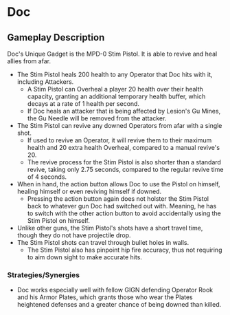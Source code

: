 # Doc

## Gameplay Description

Doc's Unique Gadget is the MPD-0 Stim Pistol. It is able to revive and heal allies from afar.

- The Stim Pistol heals 200 health to any Operator that Doc hits with it, including Attackers.
  - A Stim Pistol can Overheal a player 20 health over their health capacity, granting an additional temporary health buffer, which decays at a rate of 1 health per second.
  - If Doc heals an attacker that is being affected by Lesion's Gu Mines, the Gu Needle will be removed from the attacker.
- The Stim Pistol can revive any downed Operators from afar with a single shot.
  - If used to revive an Operator, it will revive them to their maximum health and 20 extra health Overheal, compared to a manual revive's 20.
  - The revive process for the Stim Pistol is also shorter than a standard revive, taking only 2.75 seconds, compared to the regular revive time of 4 seconds.
- When in hand, the action button allows Doc to use the Pistol on himself, healing himself or even reviving himself if downed.
  - Pressing the action button again does not holster the Stim Pistol back to whatever gun Doc had switched out with. Meaning, he has to switch with the other action button to avoid accidentally using the Stim Pistol on himself.
- Unlike other guns, the Stim Pistol's shots have a short travel time, though they do not have projectile drop.
- The Stim Pistol shots can travel through bullet holes in walls.
  - The Stim Pistol also has pinpoint hip fire accuracy, thus not requiring to aim down sight to make accurate hits.

### Strategies/Synergies

- Doc works especially well with fellow GIGN defending Operator Rook and his Armor Plates, which grants those who wear the Plates heightened defenses and a greater chance of being downed than killed.
